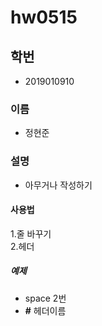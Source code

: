 # hw0515  

## 학번  
- 2019010910  

### 이름  
- 정현준  

### 설명  
- 아무거나 작성하기  

#### 사용법  
1.줄 바꾸기  
2.헤더  

##### 예제  
- space 2번  
- **#** 헤더이름  

 

